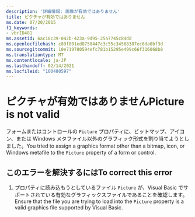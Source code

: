 ```yaml
---
description: '詳細情報: 画像が有効ではありません'
title: ピクチャが有効ではありません
ms.date: 07/20/2015
f1_keywords:
- vbrID481
ms.assetid: 6ac18c39-042b-423a-9d95-25a7745c84dd
ms.openlocfilehash: c89f801ed0758447c3c55c34568387ec6da0bf3d
ms.sourcegitcommit: 10e719780594efc781b15295e499c66f316068b8
ms.translationtype: MT
ms.contentlocale: ja-JP
ms.lasthandoff: 02/14/2021
ms.locfileid: "100480597"
---
```

# <a name="picture-is-not-valid"></a><span data-ttu-id="72bce-103">ピクチャが有効ではありません</span><span class="sxs-lookup"><span data-stu-id="72bce-103">Picture is not valid</span></span>

<span data-ttu-id="72bce-104">フォームまたはコントロールの `Picture` プロパティに、ビットマップ、アイコン、または Windows メタファイル以外のグラフィック形式を割り当てようとしました。</span><span class="sxs-lookup"><span data-stu-id="72bce-104">You tried to assign a graphics format other than a bitmap, icon, or Windows metafile to the `Picture` property of a form or control.</span></span>  
  
## <a name="to-correct-this-error"></a><span data-ttu-id="72bce-105">このエラーを解決するには</span><span class="sxs-lookup"><span data-stu-id="72bce-105">To correct this error</span></span>  
  
1. <span data-ttu-id="72bce-106">プロパティに読み込もうとしているファイル `Picture` が、Visual Basic でサポートされている有効なグラフィックスファイルであることを確認します。</span><span class="sxs-lookup"><span data-stu-id="72bce-106">Ensure that the file you are trying to load into the `Picture` property is a valid graphics file supported by Visual Basic.</span></span>  
